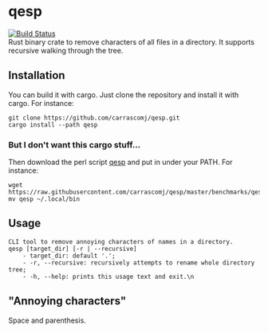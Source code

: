 # qesp
[![Build Status](https://travis-ci.com/carrascomj/ripkmer.svg?branch=master)](https://travis-ci.com/carrascomj/ripkmer)  
Rust binary crate to remove characters of all files in a directory. It supports recursive
walking through the tree.


## Installation
You can build it with cargo.
Just clone the repository and install it with cargo. For instance:

```shell
git clone https://github.com/carrascomj/qesp.git
cargo install --path qesp
```

### But I don't want this cargo stuff...
Then download the perl script [qesp](https://github.com/carrascomj/qesp/blob/master/benchmarks/qesp)
and put in under your PATH. For instance:

```shell
wget https://raw.githubusercontent.com/carrascomj/qesp/master/benchmarks/qesp
mv qesp ~/.local/bin
```

## Usage
    CLI tool to remove annoying characters of names in a directory.
    qesp [target_dir] [-r | --recursive]
        - target_dir: default '.';
        - -r, --recursive: recursively attempts to rename whole directory tree;
        - -h, --help: prints this usage text and exit.\n

## "Annoying characters"
Space and parenthesis.
